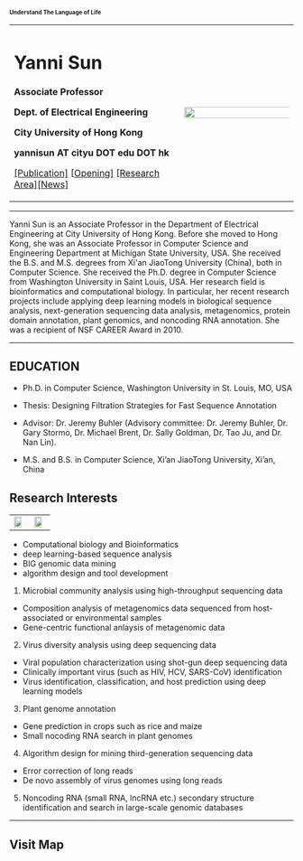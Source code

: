 ### <font size=1>Understand The Language of Life</font>

<div>
<table border="0">
  <tr>
    <td width="60%">
      <h1>Yanni Sun</h1>
      <p><b>Associate Professor</b></p>
      <p><b>Dept. of Electrical Engineering</b></p>
      <p><b>City University of Hong Kong</b></p>
      <p><b>yannisun AT cityu DOT edu DOT hk</b></p>
       <p><a href="/publication.html">[Publication]</a> <a href="/opening.html">[Opening]</a> <a href="/research_area.html">[Research Area]</a><a href="/News1.html">[News]</a></p>
    </td>
    <td width="40%">
      <img src="/img/yanni.jpeg" width="150%">
    </td>  
  </tr>
</table>
</div>

---

Yanni Sun is an Associate Professor in the Department of Electrical Engineering at City University of Hong Kong. Before she moved to Hong Kong, she was an Associate Professor in Computer Science and Engineering Department at Michigan State University, USA. She received the B.S. and M.S. degrees from Xi'an JiaoTong University (China), both in Computer Science. She received the Ph.D. degree in Computer Science from Washington University in Saint Louis, USA. Her research field is bioinformatics and computational biology. In particular, her recent research projects include applying deep learning models in biological sequence analysis, next-generation sequencing data analysis, metagenomics, protein domain annotation, plant genomics, and noncoding RNA annotation. She was a recipient of NSF CAREER Award in 2010.

---
## EDUCATION

- Ph.D. in Computer Science, Washington University in St. Louis, MO, USA

- Thesis: Designing Filtration Strategies for Fast Sequence Annotation

- Advisor: Dr. Jeremy Buhler (Advisory committee: Dr. Jeremy Buhler, Dr. Gary Stormo, Dr. Michael Brent, Dr. Sally Goldman, Dr. Tao Ju, and Dr. Nan Lin).

- M.S. and B.S. in Computer Science, Xi’an JiaoTong University, Xi’an, China

## Research Interests

<div>
<table border="0">
  <tr>
    <td width="50%">
      <img src="/img/research_interest1.jpg" width="80%">
    </td>
    <td width="50%">
      <img src="/img/research_interest2.jpg" width="80%">
    </td>
  </tr>
</table>
</div>


- Computational biology and Bioinformatics
- deep learning-based sequence analysis
- BIG genomic data mining
- algorithm design and tool development

1. Microbial community analysis using high-throughput sequencing data
- Composition analysis of metagenomics data sequenced from host-associated or environmental samples
- Gene-centric functional anlaysis of metagenomic data

2. Virus diversity analysis using deep sequencing data
- Viral population characterization using shot-gun deep sequencing data
- Clinically important virus (such as HIV, HCV, SARS-CoV) identification
- Virus identification, classification, and host prediction using deep learning models

3. Plant genome annotation
- Gene prediction in crops such as rice and maize
- Small nocoding RNA search in plant genomes

4. Algorithm design for mining third-generation sequencing data
- Error correction of long reads
- De novo assembly of virus genomes using long reads

5. Noncoding RNA (small RNA, lncRNA etc.) secondary structure identification and search in large-scale genomic databases

---
## Visit Map

<script type="text/javascript" id="clustrmaps" src="//clustrmaps.com/map_v2.js?d=QqWiqtgpvhS5l2vUR-NBmZiV5sSdT6Hqfp8yYaFtTlY&cl=ffffff&w=a"></script>

